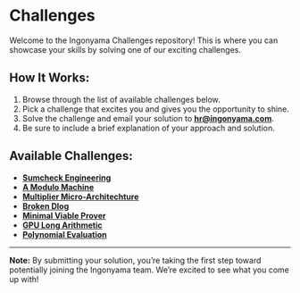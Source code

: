 # Challenges

Welcome to the Ingonyama Challenges repository! This is where you can showcase your skills by solving one of our exciting challenges.

## How It Works:

1. Browse through the list of available challenges below.
2. Pick a challenge that excites you and gives you the opportunity to shine.
3. Solve the challenge and email your solution to **hr@ingonyama.com**.
4. Be sure to include a brief explanation of your approach and solution.

## Available Challenges:

- [**Sumcheck Engineering**](/Sumcheck_Engineering.md)
- [**A Modulo Machine**](/A_Modulo_Machine.md)
- [**Multiplier Micro-Architechture**](/multiplier_micro_architecture.md)
- [**Broken Dlog**](/Broken_Dlog.md)
- [**Minimal Viable Prover**](Minimal_Viable_Prover.md)
- [**GPU Long Arithmetic**](/GPU_Long_Arithmetic.md)
- [**Polynomial Evaluation**](/Polynomial_Evaluation_Challenge.md)

---

**Note:** By submitting your solution, you’re taking the first step toward potentially joining the Ingonyama team. We’re excited to see what you come up with!
